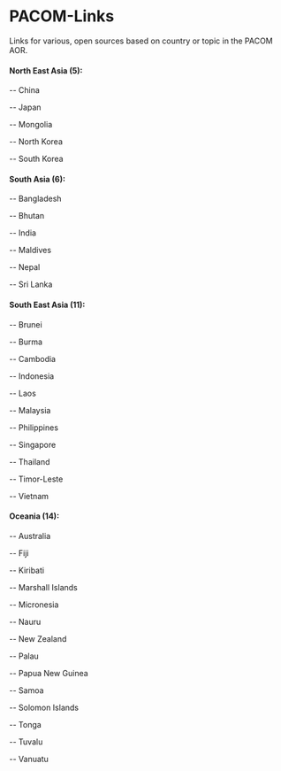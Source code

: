 # PACOM-Links

Links for various, open sources based on country or topic in the PACOM AOR.

#### North East Asia (5):
-- China

-- Japan

-- Mongolia

-- North Korea

-- South Korea  

#### South Asia (6):
-- Bangladesh

-- Bhutan

-- India

-- Maldives

-- Nepal

-- Sri Lanka

#### South East Asia (11):
-- Brunei

-- Burma

-- Cambodia

-- Indonesia

-- Laos

-- Malaysia

-- Philippines

-- Singapore

-- Thailand

-- Timor-Leste

-- Vietnam

#### Oceania (14):
-- Australia

-- Fiji

-- Kiribati

-- Marshall Islands

-- Micronesia

-- Nauru

-- New Zealand

-- Palau

-- Papua New Guinea

-- Samoa

-- Solomon Islands

-- Tonga

-- Tuvalu

-- Vanuatu
